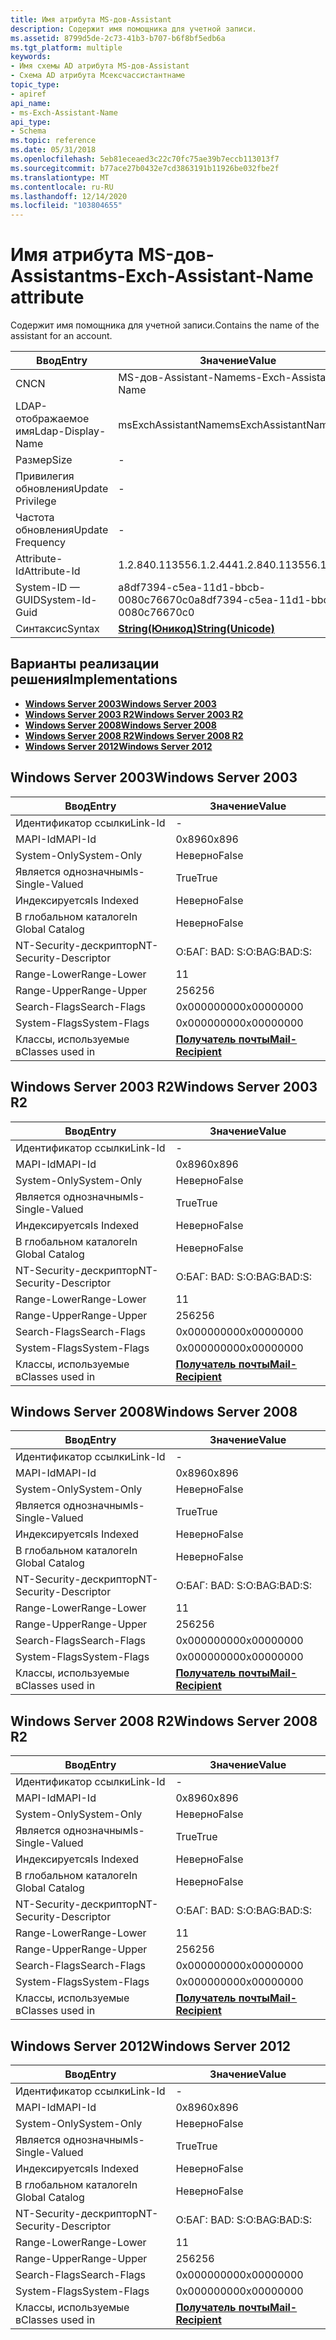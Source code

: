 ```yaml
---
title: Имя атрибута MS-дов-Assistant
description: Содержит имя помощника для учетной записи.
ms.assetid: 8799d5de-2c73-41b3-b707-b6f8bf5edb6a
ms.tgt_platform: multiple
keywords:
- Имя схемы AD атрибута MS-дов-Assistant
- Схема AD атрибута Мсексчассистантнаме
topic_type:
- apiref
api_name:
- ms-Exch-Assistant-Name
api_type:
- Schema
ms.topic: reference
ms.date: 05/31/2018
ms.openlocfilehash: 5eb81eceaed3c22c70fc75ae39b7eccb113013f7
ms.sourcegitcommit: b77ace27b0432e7cd3863191b11926be032fbe2f
ms.translationtype: MT
ms.contentlocale: ru-RU
ms.lasthandoff: 12/14/2020
ms.locfileid: "103804655"
---
```

# <a name="ms-exch-assistant-name-attribute"></a><span data-ttu-id="aa9b9-105">Имя атрибута MS-дов-Assistant</span><span class="sxs-lookup"><span data-stu-id="aa9b9-105">ms-Exch-Assistant-Name attribute</span></span>

<span data-ttu-id="aa9b9-106">Содержит имя помощника для учетной записи.</span><span class="sxs-lookup"><span data-stu-id="aa9b9-106">Contains the name of the assistant for an account.</span></span>



| <span data-ttu-id="aa9b9-107">Ввод</span><span class="sxs-lookup"><span data-stu-id="aa9b9-107">Entry</span></span> | <span data-ttu-id="aa9b9-108">Значение</span><span class="sxs-lookup"><span data-stu-id="aa9b9-108">Value</span></span> |
|-------------------|---------------------------------------------|
| <span data-ttu-id="aa9b9-109">CN</span><span class="sxs-lookup"><span data-stu-id="aa9b9-109">CN</span></span>                | <span data-ttu-id="aa9b9-110">MS-дов-Assistant-Name</span><span class="sxs-lookup"><span data-stu-id="aa9b9-110">ms-Exch-Assistant-Name</span></span>                      |
| <span data-ttu-id="aa9b9-111">LDAP-отображаемое имя</span><span class="sxs-lookup"><span data-stu-id="aa9b9-111">Ldap-Display-Name</span></span> | <span data-ttu-id="aa9b9-112">msExchAssistantName</span><span class="sxs-lookup"><span data-stu-id="aa9b9-112">msExchAssistantName</span></span>                         |
| <span data-ttu-id="aa9b9-113">Размер</span><span class="sxs-lookup"><span data-stu-id="aa9b9-113">Size</span></span>              | \-                                          |
| <span data-ttu-id="aa9b9-114">Привилегия обновления</span><span class="sxs-lookup"><span data-stu-id="aa9b9-114">Update Privilege</span></span>  | \-                                          |
| <span data-ttu-id="aa9b9-115">Частота обновления</span><span class="sxs-lookup"><span data-stu-id="aa9b9-115">Update Frequency</span></span>  | \-                                          |
| <span data-ttu-id="aa9b9-116">Attribute-Id</span><span class="sxs-lookup"><span data-stu-id="aa9b9-116">Attribute-Id</span></span>      | <span data-ttu-id="aa9b9-117">1.2.840.113556.1.2.444</span><span class="sxs-lookup"><span data-stu-id="aa9b9-117">1.2.840.113556.1.2.444</span></span>                      |
| <span data-ttu-id="aa9b9-118">System-ID — GUID</span><span class="sxs-lookup"><span data-stu-id="aa9b9-118">System-Id-Guid</span></span>    | <span data-ttu-id="aa9b9-119">a8df7394-c5ea-11d1-bbcb-0080c76670c0</span><span class="sxs-lookup"><span data-stu-id="aa9b9-119">a8df7394-c5ea-11d1-bbcb-0080c76670c0</span></span>        |
| <span data-ttu-id="aa9b9-120">Синтаксис</span><span class="sxs-lookup"><span data-stu-id="aa9b9-120">Syntax</span></span>            | [<span data-ttu-id="aa9b9-121">**String(Юникод)**</span><span class="sxs-lookup"><span data-stu-id="aa9b9-121">**String(Unicode)**</span></span>](s-string-unicode.md) |



## <a name="implementations"></a><span data-ttu-id="aa9b9-122">Варианты реализации решения</span><span class="sxs-lookup"><span data-stu-id="aa9b9-122">Implementations</span></span>

-   [<span data-ttu-id="aa9b9-123">**Windows Server 2003**</span><span class="sxs-lookup"><span data-stu-id="aa9b9-123">**Windows Server 2003**</span></span>](#windows-server-2003)
-   [<span data-ttu-id="aa9b9-124">**Windows Server 2003 R2**</span><span class="sxs-lookup"><span data-stu-id="aa9b9-124">**Windows Server 2003 R2**</span></span>](#windows-server-2003-r2)
-   [<span data-ttu-id="aa9b9-125">**Windows Server 2008**</span><span class="sxs-lookup"><span data-stu-id="aa9b9-125">**Windows Server 2008**</span></span>](#windows-server-2008)
-   [<span data-ttu-id="aa9b9-126">**Windows Server 2008 R2**</span><span class="sxs-lookup"><span data-stu-id="aa9b9-126">**Windows Server 2008 R2**</span></span>](#windows-server-2008-r2)
-   [<span data-ttu-id="aa9b9-127">**Windows Server 2012**</span><span class="sxs-lookup"><span data-stu-id="aa9b9-127">**Windows Server 2012**</span></span>](#windows-server-2012)

## <a name="windows-server-2003"></a><span data-ttu-id="aa9b9-128">Windows Server 2003</span><span class="sxs-lookup"><span data-stu-id="aa9b9-128">Windows Server 2003</span></span>



| <span data-ttu-id="aa9b9-129">Ввод</span><span class="sxs-lookup"><span data-stu-id="aa9b9-129">Entry</span></span> | <span data-ttu-id="aa9b9-130">Значение</span><span class="sxs-lookup"><span data-stu-id="aa9b9-130">Value</span></span> |
|------------------------|------------------------------------------------------|
| <span data-ttu-id="aa9b9-131">Идентификатор ссылки</span><span class="sxs-lookup"><span data-stu-id="aa9b9-131">Link-Id</span></span>                | \-                                                   |
| <span data-ttu-id="aa9b9-132">MAPI-Id</span><span class="sxs-lookup"><span data-stu-id="aa9b9-132">MAPI-Id</span></span>                | <span data-ttu-id="aa9b9-133">0x896</span><span class="sxs-lookup"><span data-stu-id="aa9b9-133">0x896</span></span>                                                |
| <span data-ttu-id="aa9b9-134">System-Only</span><span class="sxs-lookup"><span data-stu-id="aa9b9-134">System-Only</span></span>            | <span data-ttu-id="aa9b9-135">Неверно</span><span class="sxs-lookup"><span data-stu-id="aa9b9-135">False</span></span>                                                |
| <span data-ttu-id="aa9b9-136">Является однозначным</span><span class="sxs-lookup"><span data-stu-id="aa9b9-136">Is-Single-Valued</span></span>       | <span data-ttu-id="aa9b9-137">True</span><span class="sxs-lookup"><span data-stu-id="aa9b9-137">True</span></span>                                                 |
| <span data-ttu-id="aa9b9-138">Индексируется</span><span class="sxs-lookup"><span data-stu-id="aa9b9-138">Is Indexed</span></span>             | <span data-ttu-id="aa9b9-139">Неверно</span><span class="sxs-lookup"><span data-stu-id="aa9b9-139">False</span></span>                                                |
| <span data-ttu-id="aa9b9-140">В глобальном каталоге</span><span class="sxs-lookup"><span data-stu-id="aa9b9-140">In Global Catalog</span></span>      | <span data-ttu-id="aa9b9-141">Неверно</span><span class="sxs-lookup"><span data-stu-id="aa9b9-141">False</span></span>                                                |
| <span data-ttu-id="aa9b9-142">NT-Security-дескриптор</span><span class="sxs-lookup"><span data-stu-id="aa9b9-142">NT-Security-Descriptor</span></span> | <span data-ttu-id="aa9b9-143">О:БАГ: BAD: S:</span><span class="sxs-lookup"><span data-stu-id="aa9b9-143">O:BAG:BAD:S:</span></span>                                         |
| <span data-ttu-id="aa9b9-144">Range-Lower</span><span class="sxs-lookup"><span data-stu-id="aa9b9-144">Range-Lower</span></span>            | <span data-ttu-id="aa9b9-145">1</span><span class="sxs-lookup"><span data-stu-id="aa9b9-145">1</span></span>                                                    |
| <span data-ttu-id="aa9b9-146">Range-Upper</span><span class="sxs-lookup"><span data-stu-id="aa9b9-146">Range-Upper</span></span>            | <span data-ttu-id="aa9b9-147">256</span><span class="sxs-lookup"><span data-stu-id="aa9b9-147">256</span></span>                                                  |
| <span data-ttu-id="aa9b9-148">Search-Flags</span><span class="sxs-lookup"><span data-stu-id="aa9b9-148">Search-Flags</span></span>           | <span data-ttu-id="aa9b9-149">0x00000000</span><span class="sxs-lookup"><span data-stu-id="aa9b9-149">0x00000000</span></span>                                           |
| <span data-ttu-id="aa9b9-150">System-Flags</span><span class="sxs-lookup"><span data-stu-id="aa9b9-150">System-Flags</span></span>           | <span data-ttu-id="aa9b9-151">0x00000000</span><span class="sxs-lookup"><span data-stu-id="aa9b9-151">0x00000000</span></span>                                           |
| <span data-ttu-id="aa9b9-152">Классы, используемые в</span><span class="sxs-lookup"><span data-stu-id="aa9b9-152">Classes used in</span></span>        | [<span data-ttu-id="aa9b9-153">**Получатель почты**</span><span class="sxs-lookup"><span data-stu-id="aa9b9-153">**Mail-Recipient**</span></span>](c-mailrecipient.md)<br/> |



## <a name="windows-server-2003-r2"></a><span data-ttu-id="aa9b9-154">Windows Server 2003 R2</span><span class="sxs-lookup"><span data-stu-id="aa9b9-154">Windows Server 2003 R2</span></span>



| <span data-ttu-id="aa9b9-155">Ввод</span><span class="sxs-lookup"><span data-stu-id="aa9b9-155">Entry</span></span> | <span data-ttu-id="aa9b9-156">Значение</span><span class="sxs-lookup"><span data-stu-id="aa9b9-156">Value</span></span> |
|------------------------|------------------------------------------------------|
| <span data-ttu-id="aa9b9-157">Идентификатор ссылки</span><span class="sxs-lookup"><span data-stu-id="aa9b9-157">Link-Id</span></span>                | \-                                                   |
| <span data-ttu-id="aa9b9-158">MAPI-Id</span><span class="sxs-lookup"><span data-stu-id="aa9b9-158">MAPI-Id</span></span>                | <span data-ttu-id="aa9b9-159">0x896</span><span class="sxs-lookup"><span data-stu-id="aa9b9-159">0x896</span></span>                                                |
| <span data-ttu-id="aa9b9-160">System-Only</span><span class="sxs-lookup"><span data-stu-id="aa9b9-160">System-Only</span></span>            | <span data-ttu-id="aa9b9-161">Неверно</span><span class="sxs-lookup"><span data-stu-id="aa9b9-161">False</span></span>                                                |
| <span data-ttu-id="aa9b9-162">Является однозначным</span><span class="sxs-lookup"><span data-stu-id="aa9b9-162">Is-Single-Valued</span></span>       | <span data-ttu-id="aa9b9-163">True</span><span class="sxs-lookup"><span data-stu-id="aa9b9-163">True</span></span>                                                 |
| <span data-ttu-id="aa9b9-164">Индексируется</span><span class="sxs-lookup"><span data-stu-id="aa9b9-164">Is Indexed</span></span>             | <span data-ttu-id="aa9b9-165">Неверно</span><span class="sxs-lookup"><span data-stu-id="aa9b9-165">False</span></span>                                                |
| <span data-ttu-id="aa9b9-166">В глобальном каталоге</span><span class="sxs-lookup"><span data-stu-id="aa9b9-166">In Global Catalog</span></span>      | <span data-ttu-id="aa9b9-167">Неверно</span><span class="sxs-lookup"><span data-stu-id="aa9b9-167">False</span></span>                                                |
| <span data-ttu-id="aa9b9-168">NT-Security-дескриптор</span><span class="sxs-lookup"><span data-stu-id="aa9b9-168">NT-Security-Descriptor</span></span> | <span data-ttu-id="aa9b9-169">О:БАГ: BAD: S:</span><span class="sxs-lookup"><span data-stu-id="aa9b9-169">O:BAG:BAD:S:</span></span>                                         |
| <span data-ttu-id="aa9b9-170">Range-Lower</span><span class="sxs-lookup"><span data-stu-id="aa9b9-170">Range-Lower</span></span>            | <span data-ttu-id="aa9b9-171">1</span><span class="sxs-lookup"><span data-stu-id="aa9b9-171">1</span></span>                                                    |
| <span data-ttu-id="aa9b9-172">Range-Upper</span><span class="sxs-lookup"><span data-stu-id="aa9b9-172">Range-Upper</span></span>            | <span data-ttu-id="aa9b9-173">256</span><span class="sxs-lookup"><span data-stu-id="aa9b9-173">256</span></span>                                                  |
| <span data-ttu-id="aa9b9-174">Search-Flags</span><span class="sxs-lookup"><span data-stu-id="aa9b9-174">Search-Flags</span></span>           | <span data-ttu-id="aa9b9-175">0x00000000</span><span class="sxs-lookup"><span data-stu-id="aa9b9-175">0x00000000</span></span>                                           |
| <span data-ttu-id="aa9b9-176">System-Flags</span><span class="sxs-lookup"><span data-stu-id="aa9b9-176">System-Flags</span></span>           | <span data-ttu-id="aa9b9-177">0x00000000</span><span class="sxs-lookup"><span data-stu-id="aa9b9-177">0x00000000</span></span>                                           |
| <span data-ttu-id="aa9b9-178">Классы, используемые в</span><span class="sxs-lookup"><span data-stu-id="aa9b9-178">Classes used in</span></span>        | [<span data-ttu-id="aa9b9-179">**Получатель почты**</span><span class="sxs-lookup"><span data-stu-id="aa9b9-179">**Mail-Recipient**</span></span>](c-mailrecipient.md)<br/> |



## <a name="windows-server-2008"></a><span data-ttu-id="aa9b9-180">Windows Server 2008</span><span class="sxs-lookup"><span data-stu-id="aa9b9-180">Windows Server 2008</span></span>



| <span data-ttu-id="aa9b9-181">Ввод</span><span class="sxs-lookup"><span data-stu-id="aa9b9-181">Entry</span></span> | <span data-ttu-id="aa9b9-182">Значение</span><span class="sxs-lookup"><span data-stu-id="aa9b9-182">Value</span></span> |
|------------------------|------------------------------------------------------|
| <span data-ttu-id="aa9b9-183">Идентификатор ссылки</span><span class="sxs-lookup"><span data-stu-id="aa9b9-183">Link-Id</span></span>                | \-                                                   |
| <span data-ttu-id="aa9b9-184">MAPI-Id</span><span class="sxs-lookup"><span data-stu-id="aa9b9-184">MAPI-Id</span></span>                | <span data-ttu-id="aa9b9-185">0x896</span><span class="sxs-lookup"><span data-stu-id="aa9b9-185">0x896</span></span>                                                |
| <span data-ttu-id="aa9b9-186">System-Only</span><span class="sxs-lookup"><span data-stu-id="aa9b9-186">System-Only</span></span>            | <span data-ttu-id="aa9b9-187">Неверно</span><span class="sxs-lookup"><span data-stu-id="aa9b9-187">False</span></span>                                                |
| <span data-ttu-id="aa9b9-188">Является однозначным</span><span class="sxs-lookup"><span data-stu-id="aa9b9-188">Is-Single-Valued</span></span>       | <span data-ttu-id="aa9b9-189">True</span><span class="sxs-lookup"><span data-stu-id="aa9b9-189">True</span></span>                                                 |
| <span data-ttu-id="aa9b9-190">Индексируется</span><span class="sxs-lookup"><span data-stu-id="aa9b9-190">Is Indexed</span></span>             | <span data-ttu-id="aa9b9-191">Неверно</span><span class="sxs-lookup"><span data-stu-id="aa9b9-191">False</span></span>                                                |
| <span data-ttu-id="aa9b9-192">В глобальном каталоге</span><span class="sxs-lookup"><span data-stu-id="aa9b9-192">In Global Catalog</span></span>      | <span data-ttu-id="aa9b9-193">Неверно</span><span class="sxs-lookup"><span data-stu-id="aa9b9-193">False</span></span>                                                |
| <span data-ttu-id="aa9b9-194">NT-Security-дескриптор</span><span class="sxs-lookup"><span data-stu-id="aa9b9-194">NT-Security-Descriptor</span></span> | <span data-ttu-id="aa9b9-195">О:БАГ: BAD: S:</span><span class="sxs-lookup"><span data-stu-id="aa9b9-195">O:BAG:BAD:S:</span></span>                                         |
| <span data-ttu-id="aa9b9-196">Range-Lower</span><span class="sxs-lookup"><span data-stu-id="aa9b9-196">Range-Lower</span></span>            | <span data-ttu-id="aa9b9-197">1</span><span class="sxs-lookup"><span data-stu-id="aa9b9-197">1</span></span>                                                    |
| <span data-ttu-id="aa9b9-198">Range-Upper</span><span class="sxs-lookup"><span data-stu-id="aa9b9-198">Range-Upper</span></span>            | <span data-ttu-id="aa9b9-199">256</span><span class="sxs-lookup"><span data-stu-id="aa9b9-199">256</span></span>                                                  |
| <span data-ttu-id="aa9b9-200">Search-Flags</span><span class="sxs-lookup"><span data-stu-id="aa9b9-200">Search-Flags</span></span>           | <span data-ttu-id="aa9b9-201">0x00000000</span><span class="sxs-lookup"><span data-stu-id="aa9b9-201">0x00000000</span></span>                                           |
| <span data-ttu-id="aa9b9-202">System-Flags</span><span class="sxs-lookup"><span data-stu-id="aa9b9-202">System-Flags</span></span>           | <span data-ttu-id="aa9b9-203">0x00000000</span><span class="sxs-lookup"><span data-stu-id="aa9b9-203">0x00000000</span></span>                                           |
| <span data-ttu-id="aa9b9-204">Классы, используемые в</span><span class="sxs-lookup"><span data-stu-id="aa9b9-204">Classes used in</span></span>        | [<span data-ttu-id="aa9b9-205">**Получатель почты**</span><span class="sxs-lookup"><span data-stu-id="aa9b9-205">**Mail-Recipient**</span></span>](c-mailrecipient.md)<br/> |



## <a name="windows-server-2008-r2"></a><span data-ttu-id="aa9b9-206">Windows Server 2008 R2</span><span class="sxs-lookup"><span data-stu-id="aa9b9-206">Windows Server 2008 R2</span></span>



| <span data-ttu-id="aa9b9-207">Ввод</span><span class="sxs-lookup"><span data-stu-id="aa9b9-207">Entry</span></span> | <span data-ttu-id="aa9b9-208">Значение</span><span class="sxs-lookup"><span data-stu-id="aa9b9-208">Value</span></span> |
|------------------------|------------------------------------------------------|
| <span data-ttu-id="aa9b9-209">Идентификатор ссылки</span><span class="sxs-lookup"><span data-stu-id="aa9b9-209">Link-Id</span></span>                | \-                                                   |
| <span data-ttu-id="aa9b9-210">MAPI-Id</span><span class="sxs-lookup"><span data-stu-id="aa9b9-210">MAPI-Id</span></span>                | <span data-ttu-id="aa9b9-211">0x896</span><span class="sxs-lookup"><span data-stu-id="aa9b9-211">0x896</span></span>                                                |
| <span data-ttu-id="aa9b9-212">System-Only</span><span class="sxs-lookup"><span data-stu-id="aa9b9-212">System-Only</span></span>            | <span data-ttu-id="aa9b9-213">Неверно</span><span class="sxs-lookup"><span data-stu-id="aa9b9-213">False</span></span>                                                |
| <span data-ttu-id="aa9b9-214">Является однозначным</span><span class="sxs-lookup"><span data-stu-id="aa9b9-214">Is-Single-Valued</span></span>       | <span data-ttu-id="aa9b9-215">True</span><span class="sxs-lookup"><span data-stu-id="aa9b9-215">True</span></span>                                                 |
| <span data-ttu-id="aa9b9-216">Индексируется</span><span class="sxs-lookup"><span data-stu-id="aa9b9-216">Is Indexed</span></span>             | <span data-ttu-id="aa9b9-217">Неверно</span><span class="sxs-lookup"><span data-stu-id="aa9b9-217">False</span></span>                                                |
| <span data-ttu-id="aa9b9-218">В глобальном каталоге</span><span class="sxs-lookup"><span data-stu-id="aa9b9-218">In Global Catalog</span></span>      | <span data-ttu-id="aa9b9-219">Неверно</span><span class="sxs-lookup"><span data-stu-id="aa9b9-219">False</span></span>                                                |
| <span data-ttu-id="aa9b9-220">NT-Security-дескриптор</span><span class="sxs-lookup"><span data-stu-id="aa9b9-220">NT-Security-Descriptor</span></span> | <span data-ttu-id="aa9b9-221">О:БАГ: BAD: S:</span><span class="sxs-lookup"><span data-stu-id="aa9b9-221">O:BAG:BAD:S:</span></span>                                         |
| <span data-ttu-id="aa9b9-222">Range-Lower</span><span class="sxs-lookup"><span data-stu-id="aa9b9-222">Range-Lower</span></span>            | <span data-ttu-id="aa9b9-223">1</span><span class="sxs-lookup"><span data-stu-id="aa9b9-223">1</span></span>                                                    |
| <span data-ttu-id="aa9b9-224">Range-Upper</span><span class="sxs-lookup"><span data-stu-id="aa9b9-224">Range-Upper</span></span>            | <span data-ttu-id="aa9b9-225">256</span><span class="sxs-lookup"><span data-stu-id="aa9b9-225">256</span></span>                                                  |
| <span data-ttu-id="aa9b9-226">Search-Flags</span><span class="sxs-lookup"><span data-stu-id="aa9b9-226">Search-Flags</span></span>           | <span data-ttu-id="aa9b9-227">0x00000000</span><span class="sxs-lookup"><span data-stu-id="aa9b9-227">0x00000000</span></span>                                           |
| <span data-ttu-id="aa9b9-228">System-Flags</span><span class="sxs-lookup"><span data-stu-id="aa9b9-228">System-Flags</span></span>           | <span data-ttu-id="aa9b9-229">0x00000000</span><span class="sxs-lookup"><span data-stu-id="aa9b9-229">0x00000000</span></span>                                           |
| <span data-ttu-id="aa9b9-230">Классы, используемые в</span><span class="sxs-lookup"><span data-stu-id="aa9b9-230">Classes used in</span></span>        | [<span data-ttu-id="aa9b9-231">**Получатель почты**</span><span class="sxs-lookup"><span data-stu-id="aa9b9-231">**Mail-Recipient**</span></span>](c-mailrecipient.md)<br/> |



## <a name="windows-server-2012"></a><span data-ttu-id="aa9b9-232">Windows Server 2012</span><span class="sxs-lookup"><span data-stu-id="aa9b9-232">Windows Server 2012</span></span>



| <span data-ttu-id="aa9b9-233">Ввод</span><span class="sxs-lookup"><span data-stu-id="aa9b9-233">Entry</span></span> | <span data-ttu-id="aa9b9-234">Значение</span><span class="sxs-lookup"><span data-stu-id="aa9b9-234">Value</span></span> |
|------------------------|------------------------------------------------------|
| <span data-ttu-id="aa9b9-235">Идентификатор ссылки</span><span class="sxs-lookup"><span data-stu-id="aa9b9-235">Link-Id</span></span>                | \-                                                   |
| <span data-ttu-id="aa9b9-236">MAPI-Id</span><span class="sxs-lookup"><span data-stu-id="aa9b9-236">MAPI-Id</span></span>                | <span data-ttu-id="aa9b9-237">0x896</span><span class="sxs-lookup"><span data-stu-id="aa9b9-237">0x896</span></span>                                                |
| <span data-ttu-id="aa9b9-238">System-Only</span><span class="sxs-lookup"><span data-stu-id="aa9b9-238">System-Only</span></span>            | <span data-ttu-id="aa9b9-239">Неверно</span><span class="sxs-lookup"><span data-stu-id="aa9b9-239">False</span></span>                                                |
| <span data-ttu-id="aa9b9-240">Является однозначным</span><span class="sxs-lookup"><span data-stu-id="aa9b9-240">Is-Single-Valued</span></span>       | <span data-ttu-id="aa9b9-241">True</span><span class="sxs-lookup"><span data-stu-id="aa9b9-241">True</span></span>                                                 |
| <span data-ttu-id="aa9b9-242">Индексируется</span><span class="sxs-lookup"><span data-stu-id="aa9b9-242">Is Indexed</span></span>             | <span data-ttu-id="aa9b9-243">Неверно</span><span class="sxs-lookup"><span data-stu-id="aa9b9-243">False</span></span>                                                |
| <span data-ttu-id="aa9b9-244">В глобальном каталоге</span><span class="sxs-lookup"><span data-stu-id="aa9b9-244">In Global Catalog</span></span>      | <span data-ttu-id="aa9b9-245">Неверно</span><span class="sxs-lookup"><span data-stu-id="aa9b9-245">False</span></span>                                                |
| <span data-ttu-id="aa9b9-246">NT-Security-дескриптор</span><span class="sxs-lookup"><span data-stu-id="aa9b9-246">NT-Security-Descriptor</span></span> | <span data-ttu-id="aa9b9-247">О:БАГ: BAD: S:</span><span class="sxs-lookup"><span data-stu-id="aa9b9-247">O:BAG:BAD:S:</span></span>                                         |
| <span data-ttu-id="aa9b9-248">Range-Lower</span><span class="sxs-lookup"><span data-stu-id="aa9b9-248">Range-Lower</span></span>            | <span data-ttu-id="aa9b9-249">1</span><span class="sxs-lookup"><span data-stu-id="aa9b9-249">1</span></span>                                                    |
| <span data-ttu-id="aa9b9-250">Range-Upper</span><span class="sxs-lookup"><span data-stu-id="aa9b9-250">Range-Upper</span></span>            | <span data-ttu-id="aa9b9-251">256</span><span class="sxs-lookup"><span data-stu-id="aa9b9-251">256</span></span>                                                  |
| <span data-ttu-id="aa9b9-252">Search-Flags</span><span class="sxs-lookup"><span data-stu-id="aa9b9-252">Search-Flags</span></span>           | <span data-ttu-id="aa9b9-253">0x00000000</span><span class="sxs-lookup"><span data-stu-id="aa9b9-253">0x00000000</span></span>                                           |
| <span data-ttu-id="aa9b9-254">System-Flags</span><span class="sxs-lookup"><span data-stu-id="aa9b9-254">System-Flags</span></span>           | <span data-ttu-id="aa9b9-255">0x00000000</span><span class="sxs-lookup"><span data-stu-id="aa9b9-255">0x00000000</span></span>                                           |
| <span data-ttu-id="aa9b9-256">Классы, используемые в</span><span class="sxs-lookup"><span data-stu-id="aa9b9-256">Classes used in</span></span>        | [<span data-ttu-id="aa9b9-257">**Получатель почты**</span><span class="sxs-lookup"><span data-stu-id="aa9b9-257">**Mail-Recipient**</span></span>](c-mailrecipient.md)<br/> |



 

 





